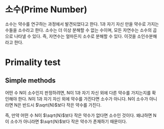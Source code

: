 # 소수(Prime Number)
소수는 약수를 연구하는 과정에서 발견되었다고 한다. 1과 자기 자신 만을 약수로 가지는 수들을 소수라고 한다. 소수는 더 이상 분해할 수 없는 수이며, 모든 자연수는 소수의 곱으로 나타낼 수 있다. 즉, 자연수는 얼마든지 소수로 분해할 수 있다. 이것을 소인수분해라고 한다.

# Primality test
## Simple methods
어떤 수 N이 소수인지 판정하려면, N이 1과 자기 자신 외에 다른 약수를 가지는지를 확인해야 한다. N이 1과 자기 자신 외에 약수를 가진다면 소수가 아니다. N이 소수가 아니라면 N은 반드시 $\sqrt{N}$보다 작은 약수를 가진다.  

즉, 만약 어떤 수 N이 $\sqrt{N}$보다 작은 약수가 없다면 소수인 것이다. 왜냐하면 N이 소수가 아니라면 $\sqrt{N}$보다 작은 약수가 존재하기 때문이다.